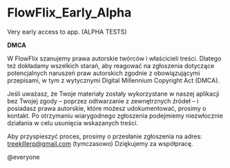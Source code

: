 # FlowFlix_Early_Alpha
Very early access to app. (ALPHA TESTS)

**DMCA** 

W FlowFlix szanujemy prawa autorskie twórców i właścicieli treści. Dlatego też dokładamy wszelkich starań, aby reagować na zgłoszenia dotyczące potencjalnych naruszeń praw autorskich zgodnie z obowiązującymi przepisami, w tym z wytycznymi Digital Millennium Copyright Act (DMCA).

Jeśli uważasz, że Twoje materiały zostały wykorzystane w naszej aplikacji bez Twojej zgody – poprzez odtwarzanie z zewnętrznych źródeł – i posiadasz prawa autorskie, które możesz udokumentować, prosimy o kontakt. Po otrzymaniu wiarygodnego zgłoszenia podejmiemy niezwłocznie działania w celu usunięcia wskazanych treści.

Aby przyspieszyć proces, prosimy o przesłanie zgłoszenia na adres: treekillerp@gmail.com (tymczasowo)
Dziękujemy za współpracę.

@everyone

